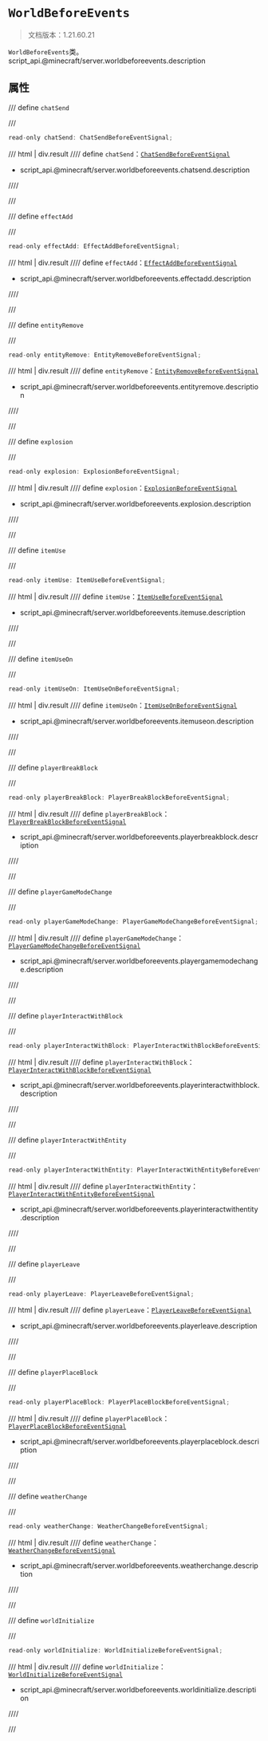 # `WorldBeforeEvents`

> 文档版本：1.21.60.21

`WorldBeforeEvents`类。script_api.@minecraft/server.worldbeforeevents.description

## 属性

/// define
`chatSend`


///

```js
read-only chatSend: ChatSendBeforeEventSignal;
```

/// html | div.result
//// define
`chatSend`：[`ChatSendBeforeEventSignal`](./chatsendbeforeeventsignal.md)

- script_api.@minecraft/server.worldbeforeevents.chatsend.description


////

///


/// define
`effectAdd`


///

```js
read-only effectAdd: EffectAddBeforeEventSignal;
```

/// html | div.result
//// define
`effectAdd`：[`EffectAddBeforeEventSignal`](./effectaddbeforeeventsignal.md)

- script_api.@minecraft/server.worldbeforeevents.effectadd.description


////

///


/// define
`entityRemove`


///

```js
read-only entityRemove: EntityRemoveBeforeEventSignal;
```

/// html | div.result
//// define
`entityRemove`：[`EntityRemoveBeforeEventSignal`](./entityremovebeforeeventsignal.md)

- script_api.@minecraft/server.worldbeforeevents.entityremove.description


////

///


/// define
`explosion`


///

```js
read-only explosion: ExplosionBeforeEventSignal;
```

/// html | div.result
//// define
`explosion`：[`ExplosionBeforeEventSignal`](./explosionbeforeeventsignal.md)

- script_api.@minecraft/server.worldbeforeevents.explosion.description


////

///


/// define
`itemUse`


///

```js
read-only itemUse: ItemUseBeforeEventSignal;
```

/// html | div.result
//// define
`itemUse`：[`ItemUseBeforeEventSignal`](./itemusebeforeeventsignal.md)

- script_api.@minecraft/server.worldbeforeevents.itemuse.description


////

///


/// define
`itemUseOn`


///

```js
read-only itemUseOn: ItemUseOnBeforeEventSignal;
```

/// html | div.result
//// define
`itemUseOn`：[`ItemUseOnBeforeEventSignal`](./itemuseonbeforeeventsignal.md)

- script_api.@minecraft/server.worldbeforeevents.itemuseon.description


////

///


/// define
`playerBreakBlock`


///

```js
read-only playerBreakBlock: PlayerBreakBlockBeforeEventSignal;
```

/// html | div.result
//// define
`playerBreakBlock`：[`PlayerBreakBlockBeforeEventSignal`](./playerbreakblockbeforeeventsignal.md)

- script_api.@minecraft/server.worldbeforeevents.playerbreakblock.description


////

///


/// define
`playerGameModeChange`


///

```js
read-only playerGameModeChange: PlayerGameModeChangeBeforeEventSignal;
```

/// html | div.result
//// define
`playerGameModeChange`：[`PlayerGameModeChangeBeforeEventSignal`](./playergamemodechangebeforeeventsignal.md)

- script_api.@minecraft/server.worldbeforeevents.playergamemodechange.description


////

///


/// define
`playerInteractWithBlock`


///

```js
read-only playerInteractWithBlock: PlayerInteractWithBlockBeforeEventSignal;
```

/// html | div.result
//// define
`playerInteractWithBlock`：[`PlayerInteractWithBlockBeforeEventSignal`](./playerinteractwithblockbeforeeventsignal.md)

- script_api.@minecraft/server.worldbeforeevents.playerinteractwithblock.description


////

///


/// define
`playerInteractWithEntity`


///

```js
read-only playerInteractWithEntity: PlayerInteractWithEntityBeforeEventSignal;
```

/// html | div.result
//// define
`playerInteractWithEntity`：[`PlayerInteractWithEntityBeforeEventSignal`](./playerinteractwithentitybeforeeventsignal.md)

- script_api.@minecraft/server.worldbeforeevents.playerinteractwithentity.description


////

///


/// define
`playerLeave`


///

```js
read-only playerLeave: PlayerLeaveBeforeEventSignal;
```

/// html | div.result
//// define
`playerLeave`：[`PlayerLeaveBeforeEventSignal`](./playerleavebeforeeventsignal.md)

- script_api.@minecraft/server.worldbeforeevents.playerleave.description


////

///


/// define
`playerPlaceBlock`


///

```js
read-only playerPlaceBlock: PlayerPlaceBlockBeforeEventSignal;
```

/// html | div.result
//// define
`playerPlaceBlock`：[`PlayerPlaceBlockBeforeEventSignal`](./playerplaceblockbeforeeventsignal.md)

- script_api.@minecraft/server.worldbeforeevents.playerplaceblock.description


////

///


/// define
`weatherChange`


///

```js
read-only weatherChange: WeatherChangeBeforeEventSignal;
```

/// html | div.result
//// define
`weatherChange`：[`WeatherChangeBeforeEventSignal`](./weatherchangebeforeeventsignal.md)

- script_api.@minecraft/server.worldbeforeevents.weatherchange.description


////

///


/// define
`worldInitialize`


///

```js
read-only worldInitialize: WorldInitializeBeforeEventSignal;
```

/// html | div.result
//// define
`worldInitialize`：[`WorldInitializeBeforeEventSignal`](./worldinitializebeforeeventsignal.md)

- script_api.@minecraft/server.worldbeforeevents.worldinitialize.description


////

///

